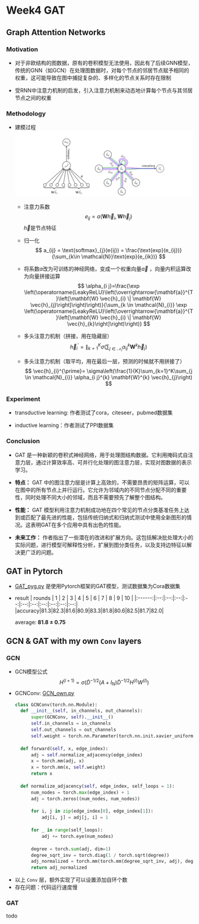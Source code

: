 # Week4 GAT
## Graph Attention Networks

### Motivation

- 对于非欧结构的图数据，原有的卷积模型无法使用，因此有了后续GNN模型，传统的GNN（如GCN）在处理图数据时，对每个节点的邻居节点赋予相同的权重，这可能导致在图中捕捉复杂的、多样化的节点关系时存在限制
    
- 受RNN中注意力机制的启发，引入注意力机制来动态地计算每个节点与其邻居节点之间的权重
    

### Methodology

- 建模过程![GAT](GAT.png)
    
    - 注意力系数 
        $$
        e_{ij} = a(\mathbf{W}\vec{h}_i, \mathbf{W}\vec{h}_j)
        $$ 
        $\vec{h}$是节点特征
        
    - 归一化
        $$
        a_{ij} = \text{softmax}_{j}(e{ij}) = \frac{\text{exp}(e_{ij})}{\sum_{k\in \mathcal{N}}\text{exp}(e_{ik})}
        $$
        
    - 将系数$a$改为可训练的神经网络，变成一个权重向量$\vec{a}$ ，向量内积运算改为向量拼接运算 
        $$
        \alpha_{i j}=\frac{\exp \left(\operatorname{LeakyReLU}\left(\overrightarrow{\mathbf{a}}^{T}\left[\mathbf{W} \vec{h}_{i} \| \mathbf{W} \vec{h}_{j}\right]\right)\right)}{\sum_{k \in \mathcal{N}_{i}} \exp \left(\operatorname{LeakyReLU}\left(\overrightarrow{\mathbf{a}}^{T}\left[\mathbf{W} \vec{h}_{i} \| \mathbf{W} \vec{h}_{k}\right]\right)\right)}
        $$
        
    - 多头注意力机制（拼接，用在隐藏层）
        $$
        \vec{h}_{i}^{\prime}=\|_{k=1}^{K} \sigma\left(\sum_{j \in \mathcal{N}_{i}} \alpha_{i j}^{k} \mathbf{W}^{k} \vec{h}_{j}\right)
        $$

    - 多头注意力机制（取平均，用在最后一层，预测的时候就不用拼接了）
        $$
        \vec{h}_{i}^{\prime}= \sigma\left(\frac{1}{K}\sum_{k=1}^K\sum_{j \in \mathcal{N}_{i}} \alpha_{i j}^{k} \mathbf{W}^{k} \vec{h}_{j}\right)
        $$
        

### Experiment

- transductive learning: 作者测试了cora，citeseer，pubmed数据集
    
- inductive learning：作者测试了PPI数据集
    

### Conclusion

- GAT 是一种新颖的卷积式神经网络，用于处理图结构数据。它利用掩码式自注意力层，通过计算效率高、可并行化处理的图注意力层，实现对图数据的表示学习。
    
- **特点：** GAT 中的图注意力层是计算上高效的，不需要昂贵的矩阵运算，可以在图中的所有节点上并行运行。它允许为邻域内的不同节点分配不同的重要性，同时处理不同大小的邻域，而且不需要预先了解整个图结构。
    
- **性能：** GAT 模型利用注意力机制成功地在四个常见的节点分类基准任务上达到或匹配了最先进的性能，包括传统归纳式和归纳式测试中使用全新图形的情况。这表明GAT在多个应用中具有出色的性能。
    
- **未来工作：** 作者指出了一些潜在的改进和扩展方向。这包括解决批处理大小的实际问题，进行模型可解释性分析，扩展到图分类任务，以及支持边特征以解决更广泛的问题。
    

## GAT in Pytorch
- [GAT_pyg.py](GAT_pyg.py) 是使用Pytorch框架的GAT模型，测试数据集为Cora数据集
- result
    | rounds | 1  | 2  | 3  | 4  | 5  | 6  | 7  | 8  | 9  | 10 |
    |:------:|:--:|:--:|:--:|:--:|:--:|:--:|:--:|:--:|:--:|:--:|
    |accuracy|81.3|82.3|81.6|80.9|83.3|81.8|80.6|82.5|81.7|82.0|
  
    average: **81.8 ± 0.75**

## GCN & GAT with my own `Conv` layers
### GCN
- GCN模型公式
  $$
  H^{(l + 1)} = \sigma(\tilde{D}^{-1/2}(A + I_N)\tilde{D}^{-1/2}H^{(l)}W^{(l)})
  $$
- GCNConv: [GCN_own.py](GCN_own.py)
  ```py
  class GCNConv(torch.nn.Module):
    def __init__(self, in_channels, out_channels):
        super(GCNConv, self).__init__()
        self.in_channels = in_channels
        self.out_channels = out_channels
        self.weight = torch.nn.Parameter(torch.nn.init.xavier_uniform_(torch.empty(in_channels, out_channels)))

    def forward(self, x, edge_index):
        adj = self.normalize_adjacency(edge_index)
        x = torch.mm(adj, x)
        x = torch.mm(x, self.weight)
        return x

    def normalize_adjacency(self, edge_index, self_loops = 1):
        num_nodes = torch.max(edge_index) + 1
        adj = torch.zeros((num_nodes, num_nodes))
        
        for i, j in zip(edge_index[0], edge_index[1]):
            adj[i, j] = adj[j, i] = 1

        for _ in range(self_loops):
            adj += torch.eye(num_nodes)

        degree = torch.sum(adj, dim=1)
        degree_sqrt_inv = torch.diag(1 / torch.sqrt(degree))
        adj_normalized = torch.mm(torch.mm(degree_sqrt_inv, adj), degree_sqrt_inv)
        return adj_normalized
  ```
- 以上 `Conv` 层，额外实现了可以设置添加自环个数
- 存在问题：代码运行速度慢

### GAT
todo
